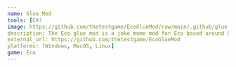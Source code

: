 ```yaml
---
name: Glue Mod
tools: [C#]
image: https://github.com/thetestgame/EcoGlueMod/raw/main/.github/glue.png
description: The Eco glue mod is a joke meme mod for Eco based around Streamer AdmiralBahroo's glue panda emotes. Based on the actual scientific nutritional values of elmer's glue. The mod exists purely for memes. Has no official affiliation with Eco or gameplay purpose.
external_url: https://github.com/thetestgame/EcoGlueMod
platforms: [Windows, MacOS, Linux]
game: Eco
---
```

